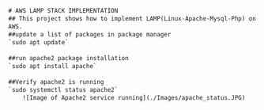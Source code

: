 	# AWS LAMP STACK IMPLEMENTATION
    ## This project shows how to implement LAMP(Linux-Apache-Mysql-Php) on AWS.
    ##update a list of packages in package manager
    `sudo apt update`

    ##run apache2 package installation
    `sudo apt install apache`

    ##Verify apache2 is running
    `sudo systemctl status apache2`
    	![Image of Apache2 service running](./Images/apache_status.JPG)



